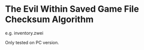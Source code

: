 # The Evil Within Saved Game File Checksum Algorithm

e.g. inventory.zwei

Only tested on PC version.

